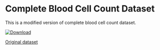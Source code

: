 # Complete Blood Cell Count Dataset
This is a modified version of complete blood cell count dataset. 

[![Download](https://img.shields.io/badge/download-dataset-ff69b4.svg?style=flat)](https://github.com/MahmudulAlam/Complete-Blood-Cell-Count-Dataset/archive/master.zip)


[Original dataset](https://github.com/Shenggan/BCCD_Dataset/tree/master/BCCD)

